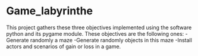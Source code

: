# Game_labyrinthe
This project gathers these three objectives implemented using the software python and its pygame module. These objectives are the following ones:
-Generate randomly a maze
-Generate randomly objects in this maze
-Install actors and scenarios of gain or loss in a game.

